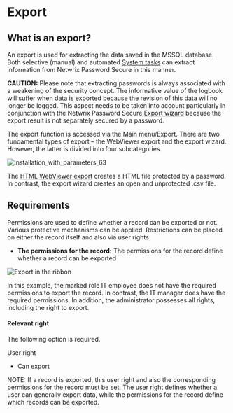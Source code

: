 # Export

## What is an export?

An export is used for extracting the data saved in the MSSQL database. Both selective (manual) and
automated [System tasks](/docs/passwordsecure/9.2/passwordsecure/configuration/advanced_view/mainmenu/extras/system_tasks/system_tasks.md) can extract information from
Netwrix Password Secure in this manner.

**CAUTION:** Please note that extracting passwords is always associated with a weakening of the
security concept. The informative value of the logbook will suffer when data is exported because the
revision of this data will no longer be logged. This aspect needs to be taken into account
particularly in conjunction with the Netwrix Password Secure
[Export wizard](/docs/passwordsecure/9.2/passwordsecure/configuration/advanced_view/mainmenu/export/export_wizard/export_wizard.md) because the export result is not separately secured
by a password.

The export function is accessed via the Main menu/Export. There are two fundamental types of export
– the WebViewer export and the export wizard. However, the latter is divided into four
subcategories.

![installation_with_parameters_63](/img/product_docs/passwordsecure/passwordsecure/configuration/advanced_view/mainmenu/export/installation_with_parameters_63.webp)

The [HTML WebViewer export](/docs/passwordsecure/9.2/passwordsecure/configuration/advanced_view/mainmenu/export/html_webviewer-export/html_webviewer_export.md) creates a HTML file
protected by a password. In contrast, the export wizard creates an open and unprotected .csv file.

## Requirements

Permissions are used to define whether a record can be exported or not. Various protective
mechanisms can be applied. Restrictions can be placed on either the record itself and also via user
rights

- **The permissions for the record:** The permissions for the record define whether a record can be
  exported

![Export in the ribbon](/img/product_docs/passwordsecure/passwordsecure/configuration/advanced_view/mainmenu/export/installation_with_parameters_64-en.webp)

In this example, the marked role IT employee does not have the required permissions to export the
record. In contrast, the IT manager does have the required permissions. In addition, the
administrator possesses all rights, including the right to export.

#### Relevant right

The following option is required.

User right

- Can export

NOTE: If a record is exported, this user right and also the corresponding permissions for the record
must be set. The user right defines whether a user can generally export data, while the permissions
for the record define which records can be exported.
